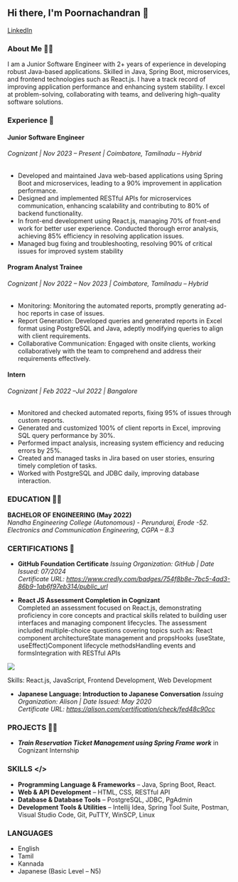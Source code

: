 ## Hi there, I'm Poornachandran 👋  
 <a href="https://www.linkedin.com/in/thechandru-subramaniya">LinkedIn</a>

 ### About Me 🧑‍💼
 I am a Junior Software Engineer with 2+ years of experience in developing robust Java-based applications. Skilled in Java, Spring Boot, microservices, and frontend technologies such as React.js. I have a track record of improving application performance and enhancing system stability. I excel at problem-solving, collaborating with teams, and delivering high-quality software solutions.

### Experience 💼
#### Junior Software Engineer 
###### _Cognizant | Nov 2023 – Present | Coimbatore, Tamilnadu – Hybrid_
- Developed and maintained Java web-based applications using Spring Boot and microservices, leading to a 90%
improvement in application performance.
- Designed and implemented RESTful APIs for microservices communication, enhancing scalability and contributing
to 80% of backend functionality.
- In front-end development using React.js, managing 70% of front-end work for better user experience. Conducted
thorough error analysis, achieving 85% efficiency in resolving application issues.
- Managed bug fixing and troubleshooting, resolving 90% of critical issues for improved system stability

#### Program Analyst Trainee 
###### _Cognizant | Nov 2022 – Nov 2023 | Coimbatore, Tamilnadu – Hybrid_
- Monitoring: Monitoring the automated reports, promptly generating ad-hoc reports in
case of issues.
- Report Generation: Developed queries and generated reports in Excel format using
PostgreSQL and Java, adeptly modifying queries to align with client requirements.
- Collaborative Communication: Engaged with onsite clients, working collaboratively with
the team to comprehend and address their requirements effectively.
#### Intern 
###### _Cognizant | Feb 2022 –Jul 2022 | Bangalore_
- Monitored and checked automated reports, fixing 95% of issues through custom reports.
- Generated and customized 100% of client reports in Excel, improving SQL query performance by 30%.
- Performed impact analysis, increasing system efficiency and reducing errors by 25%.
- Created and managed tasks in Jira based on user stories, ensuring timely completion of tasks.
- Worked with PostgreSQL and JDBC daily, improving database interaction.

### EDUCATION 🧑‍🎓
**BACHELOR OF ENGINEERING (May 2022)** <br>
*Nandha Engineering College (Autonomous)*   -      _Perundurai, Erode -52._ <br>
*Electronics and Communication Engineering, CGPA – 8.3* <br>

### CERTIFICATIONS 📜
- **GitHub Foundation Certificate**
 _Issuing Organization: GitHub | Date Issued: 07/2024 <br> Certificate URL: https://www.credly.com/badges/754f8b8e-7bc5-4ad3-86b9-1ab6f97eb314/public_url_

- **React JS Assessment Completion in Cognizant** <br>
  Completed an assessment focused on React.js, demonstrating proficiency in core concepts and practical skills related to building user interfaces and managing component lifecycles. The assessment included multiple-choice questions covering topics such as: React component architectureState management and propsHooks (useState, useEffect)Component lifecycle methodsHandling events and formsIntegration with RESTful APIs

<img src="https://github.com/poornachandran-chandru/My_Learning/blob/Coding_References/React/React%20Assessment.png">

Skills: React.js, JavaScript, Frontend Development, Web Development <br>

- **Japanese Language: Introduction to Japanese Conversation**
_Issuing Organization: Alison | Date Issued: May 2020 <br> Certificate URL: https://alison.com/certification/check/fed48c90cc_

### PROJECTS 👨‍💻
- **_Train Reservation Ticket Management using Spring Frame work_** in Cognizant Internship

### SKILLS </>
- **Programming Language & Frameworks** – Java, Spring Boot, React.
- **Web & API Development** – HTML, CSS, RESTful API
- **Database & Database Tools** – PostgreSQL, JDBC, PgAdmin
- **Development Tools & Utilities** – Intellij Idea, Spring Tool Suite, Postman, Visual Studio Code, Git, PuTTY, WinSCP, Linux

### LANGUAGES
- English
- Tamil
-  Kannada
- Japanese (Basic Level – N5)




